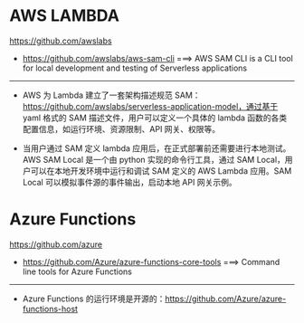 # AWS LAMBDA

https://github.com/awslabs

* https://github.com/awslabs/aws-sam-cli ===> AWS SAM CLI is a CLI tool for local development and testing of Serverless applications

---

* AWS 为 Lambda 建立了一套架构描述规范 SAM：
https://github.com/awslabs/serverless-application-model，通过基于 yaml 格式的 SAM 描述文件，用户可以定义一个具体的 lambda 函数的各类配置信息，如运行环境、资源限制、API 网关、权限等。

* 当用户通过 SAM 定义 lambda 应用后，在正式部署前还需要进行本地测试。 AWS SAM Local 是一个由 python 实现的命令行工具，通过 SAM Local，用户可以在本地开发环境中运行和调试 SAM 定义的 AWS Lambda 应用。SAM Local 可以模拟事件源的事件输出，启动本地 API 网关示例。

# Azure Functions

https://github.com/azure

* https://github.com/Azure/azure-functions-core-tools ===> Command line tools for Azure Functions

---

* Azure Functions 的运行环境是开源的：https://github.com/Azure/azure-functions-host
